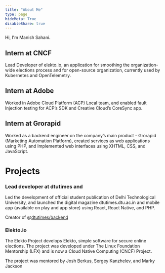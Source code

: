 ```yaml
---
title: "About Me"
type: page
hideMeta: True
disableShare: true
---
```


Hi, I'm Manish Sahani.

## Intern at CNCF 

Lead Developer of elekto.io, an application for smoothing the organization-wide elections process and for open-source organization, currently used by Kubernetes and OpenTelemetry.

<!-- ![adobe.jpg](images/adobe.jpg) -->

## Intern at Adobe

Worked in Adobe Cloud Platform (ACP) Local team, and enabled fault Injection testing for ACP’s SDK and Creative Cloud’s CoreSync app.

<!-- ![adobe.jpg](images/adobe.jpg) -->

## Intern at Grorapid

Worked as a backend engineer on the company’s main product - Grorapid (Marketing Automation Platform), created services as web applications using PHP, and Implemented web interfaces using XHTML, CSS, and JavaScript.


# Projects 

### Lead developer at dtutimes and 

Led the development of official student publication of Delhi Technological University, and launched the digital magazine dtutimes.dtu.ac.in and mobile app (available on play and app store) using React, React Native, and PHP.

Creator of @[dtutimes/backend]()

### Elekto.io

The Elekto Project develops Elekto, simple software for secure online elections. The project was developed under The Linux Foundation Mentorship (LFX) and is now a Cloud Native Computing (CNCF) Project.

The project was mentored by Josh Berkus, Sergey Kanzhelev, and Marky Jackson